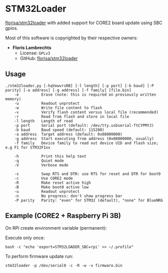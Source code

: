 STM32Loader
=========== 
[florisa/stm32loader](https://github.com/florisla/stm32loader) with added support for CORE2 board update using SBC gpios.

Most of this software is copyrighted by their respective owners:

* **Floris Lambrechts** 
    * License: `GPLv3`
    * GitHub: [florisa/stm32loader](https://github.com/florisla/stm32loader)

Usage
-----

```
./stm32loader.py [-hqVewvrsRB] [-l length] [-p port] [-b baud] [-P parity] [-a address] [-g address] [-f family] [file.bin]
    -e          Erase (note: this is required on previously written memory)
    -u          Readout unprotect
    -w          Write file content to flash
    -v          Verify flash content versus local file (recommended)
    -r          Read from flash and store in local file
    -l length   Length of read
    -p port     Serial port (default: /dev/tty.usbserial-ftCYPMYJ)
    -b baud     Baud speed (default: 115200)
    -a address  Target address (default: 0x08000000)
    -g address  Start executing from address (0x08000000, usually)
    -f family   Device family to read out device UID and flash size; e.g F1 for STM32F1xx

    -h          Print this help text
    -q          Quiet mode
    -V          Verbose mode

    -s          Swap RTS and DTR: use RTS for reset and DTR for boot0
    -c          Use CORE2 mode
    -R          Make reset active high
    -B          Make boot0 active low
    -u          Readout unprotect
    -n          No progress: don't show progress bar
    -P parity   Parity: "even" for STM32 (default), "none" for BlueNRG
```


Example (CORE2 + Raspberry Pi 3B)
-------

On RPi create environment variable (permanent):

Execute only once:
```
bash -c "echo 'export=STM32LOADER_SBC=rpi' >> ~/.profile"
```

To perform firmware update run:

```
stm32loader -p /dev/serial0 -c -R -w -v firmware.bin
```
